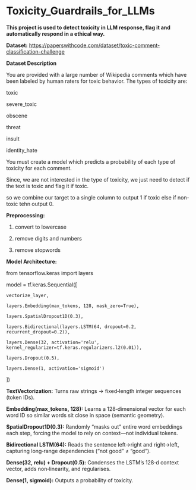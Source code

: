 # Toxicity_Guardrails_for_LLMs

**This project is used to detect toxicity in LLM response, flag it and automatically respond in a ethical way.**

**Dataset:** https://paperswithcode.com/dataset/toxic-comment-classification-challenge

**Dataset Description**

You are provided with a large number of Wikipedia comments which have been labeled by human raters for toxic behavior. The types of toxicity are:

toxic

severe_toxic

obscene

threat

insult

identity_hate

You must create a model which predicts a probability of each type of toxicity for each comment.

Since, we are not interested in the type of toxicity, we just need to detect if the text is toxic and flag it if toxic.

so we combine our target to a single column to output 1 if toxic else if non-toxic tehn output 0.

**Preprocessing:**

1. convert to lowercase

2. remove digits and numbers

3. remove stopwords

**Model Architecture:**

from tensorflow.keras import layers

model = tf.keras.Sequential([

    vectorize_layer,
    
    layers.Embedding(max_tokens, 128, mask_zero=True),
    
    layers.SpatialDropout1D(0.3),
    
    layers.Bidirectional(layers.LSTM(64, dropout=0.2, recurrent_dropout=0.2)),
    
    layers.Dense(32, activation='relu', kernel_regularizer=tf.keras.regularizers.l2(0.01)),
    
    layers.Dropout(0.5),
    
    layers.Dense(1, activation='sigmoid')
    
])

**TextVectorization:** Turns raw strings → fixed‑length integer sequences (token IDs).

**Embedding(max_tokens, 128):** Learns a 128‑dimensional vector for each word ID so similar words sit close in space (semantic geometry).

**SpatialDropout1D(0.3):** Randomly “masks out” entire word embeddings each step, forcing the model to rely on context—not individual tokens.

**Bidirectional LSTM(64):** Reads the sentence left→right and right→left, capturing long‑range dependencies (“not good” ≠ “good”).

**Dense(32, relu) + Dropout(0.5):** Condenses the LSTM’s 128‑d context vector, adds non‑linearity, and regularises.

**Dense(1, sigmoid):** Outputs a probability of toxicity.
